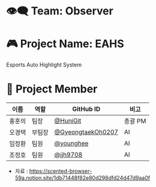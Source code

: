 # 👁️‍🗨️ Team: Observer

# 🎮 Project Name: EAHS
Esports Auto Highlight System

# 👥 Project Member

| 이름 | 역할 | GitHub ID | 비고 |
|------|------|-----------|------|
| 홍훈의 | 팀장 | [@HuniGit](https://github.com/HuniGit) | 총괄 PM |
| 오경택 | 부팀장 | [@GyeongtaekOh0207](https://github.com/GyeongtaekOh0207) | AI |
| 임정환 | 팀원 | [@younghee](https://github.com/younghee) | AI |
| 조정호 | 팀원 | [@jjh9708](https://github.com/jjh9708) | AI |



- 자료 : https://scented-browser-59a.notion.site/1db71448f82e80d298dfd24d47d9aa0f
